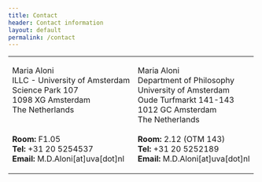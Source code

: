 ```yaml
---
title: Contact
header: Contact information
layout: default
permalink: /contact
---
```


<table width="60%">
  <tr>
    <td>
      <p>
        Maria Aloni<br/>
        ILLC - University of Amsterdam<br/>
        Science Park 107<br/>
        1098 XG Amsterdam <br/>
        The Netherlands<br/><br/><br/>
        <b>Room:</b> F1.05<br/>
        <b>Tel:</b> +31 20 5254537<br/>
        <b>Email:</b> M.D.Aloni[at]uva[dot]nl<br/>
      </p>
    </td>
    <td>
      <p>
        Maria Aloni<br/>
        Department of Philosophy<br/>
        University of Amsterdam<br/>
        Oude Turfmarkt 141-143<br/>
        1012 GC Amsterdam<br/>
        The Netherlands<br/><br/>
        <b>Room:</b> 2.12 (OTM 143)<br/>
        <b>Tel:</b> +31 20 5252189<br/>
        <b>Email:</b> M.D.Aloni[at]uva[dot]nl<br/>            
      </p>
    </td>
  </tr>
</table>

